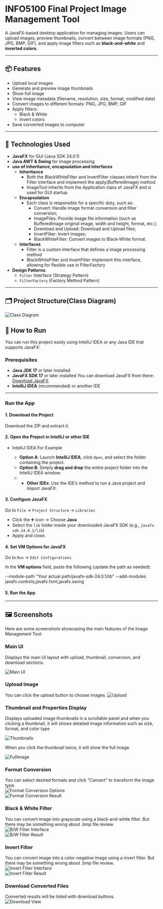 # INFO5100 Final Project Image Management Tool

A JavaFX-based desktop application for managing images. 
Users can upload images, preview thumbnails, convert between image formats (PNG, JPG, BMP, GIF), and apply image filters such as **black-and-white** and **inverted colors**.

---------------------------------------------------------------------------------------------------------------------------------------------------

## 📦 Features

- Upload local images
- Generate and preview image thumbnails
- Show full image
- View image metadata (filename, resolution, size, format, modified date)
- Convert images to different formats: PNG, JPG, BMP, GIF
- Apply filters:
  - Black & White
  - Invert colors
- Save converted images to computer

---------------------------------------------------------------------------------------------------------------------------------------------------

## 🎯 Technologies Used

- **JavaFX** for GUI (Java SDK 24.0.1)
- **Java AWT & Swing** for image processing
- **use of inheritance, encapsulation and interfaces**
  - **Inheritance**
    - Both the BlackWhiteFilter and InvertFilter classes inherit from the Filter interface and implement the apply(BufferedImage) method
    - ImageTool inherits from the Application class of JavaFX and is used for GUI startup
  - **Encapsulation**
    - Each class is responsible for a specific duty, such as:
      - Convert: Handle image format conversion and filter conversion;
      - ImageFiles: Provide image file information (such as BufferedImage original image, width and height, format, etc.);
      - Download and Upload: Download and Upload files;
      - InvertFilter: Invert images;
      - BlackWhiteFilter: Convert images to Black-White format.
  - **Interfaces**
    - Filter is a custom interface that defines a image processing method
    - BlackWhiteFilter and InvertFilter implement this interface, allowing for flexible use in FilterFactory
- **Design Patterns**:
  - `Filter` Interface (Strategy Pattern)
  - `FilterFactory` (Factory Method Pattern)

---------------------------------------------------------------------------------------------------------------------------------------------------

## 🗂️ Project Structure(Class Diagram)
![Class Diagram](Screenshots/ClassDiagram.jpeg)

## 🚀 How to Run

You can run this project easily using IntelliJ IDEA or any Java IDE that supports JavaFX:

### Prerequisites

- **Java JDK 17** or later installed  
- **JavaFX SDK 17** or later installed
  You can download JavaFX from there: [Download JavaFX](https://openjfx.io/index.html)
- **IntelliJ IDEA** (recommended) or another IDE

---------------------------------------------------------------------------------------------------------------------------------------------------

### Run the App

#### 1. Download the Project

Download the ZIP and extract it.

#### 2. Open the Project in IntelliJ or other IDE
- IntelliJ IDEA For Example

  - **Option A**: Launch **IntelliJ IDEA**, click `Open`, and select the folder containing the project.
  - **Option B**: Simply **drag and drop** the entire project folder into the IntelliJ IDEA window.
  - - **Other IDEs**: Use the IDE’s method to run a Java project and import JavaFX.

#### 3. Configure JavaFX

Go to `File` → `Project Structure` → `Libraries`

- Click the ➕ icon → Choose **Java**
- Select the `lib` folder inside your downloaded JavaFX SDK (e.g., `javafx-sdk-24.0.1/lib`)
- Apply and close.

#### 4. Set VM Options for JavaFX

Go to `Run` → `Edit Configurations`

In the **VM options** field, paste the following (update the path as needed):

--module-path "Your actual path/javafx-sdk-24.0.1/lib" --add-modules javafx.controls,javafx.fxml,javafx.swing

#### 5. Run the App

---------------------------------------------------------------------------------------------------------------------------------------------------

## 🖼️ Screenshots

Here are some screenshots showcasing the main features of the Image Management Tool:

### Main UI  
Displays the main UI layout with upload, thumbnail, conversion, and download sections.  

![Main UI](Screenshots/mainUI.jpg)

### Upload Image
You can click the upload button to choose images.
![Upload](Screenshots/upload.jpg)

### Thumbnail and Properties Display
Displays uploaded image thumbnails in a scrollable panel and when you clicking a thumbnail, it will shows detailed image information such as size, format, and color type

![Thumbnails](Screenshots/thumbnails.jpg)

When you click the thumbnail twice, it will show the full image.

![FullImage](Screenshots/fullImage.jpg)

### Format Conversion  
You can select desired formats and click "Convert" to transform the image type.  
![Format Conversion Options](Screenshots/formatConvert.jpg)  
![Format Conversion Result](Screenshots/formatConvertResult.jpg)

### Black & White Filter  
You can convert image into grayscale using a black-and-white filter. But there may be something wrong about .bmp file review.
![B/W Filter Interface](Screenshots/B:WConvert.jpg)  
![B/W Filter Result](Screenshots/B:WConvertResult.jpg)

### Invert Filter  
You can convert image into a color-negative image using a invert filter. But there may be something wrong about .bmp file review.
![Invert Filter Interface](Screenshots/invertConvert.jpg)  
![Invert Filter Result](Screenshots/invertConvertResult.jpg)

### Download Converted Files  
Converted results will be listed with download buttons.  
![Download View](Screenshots/download.jpg)







